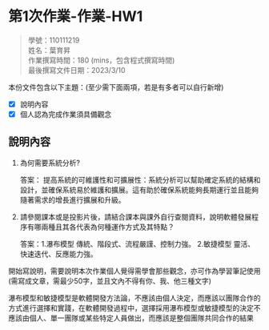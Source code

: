 # 第1次作業-作業-HW1
>
>學號：110111219
><br />
>姓名：葉育昇
><br />
>作業撰寫時間：180 (mins，包含程式撰寫時間)
><br />
>最後撰寫文件日期：2023/3/10
>

本份文件包含以下主題：(至少需下面兩項，若是有多者可以自行新增)
- [x] 說明內容
- [x] 個人認為完成作業須具備觀念

## 說明內容

1. 為何需要系統分析?

    答案： 提高系統的可維護性和可擴展性：系統分析可以幫助確定系統的結構和設計，並確保系統易於維護和擴展。這有助於確保系統能夠長期運行並且能夠隨著需求的增長進行擴展和升級。     

2. 請參閱課本或是投影片後，請結合課本與課外自行查閱資料，說明軟體發展程序有哪兩種且其各代表為何種運作方式及其特點？

    答案：1.瀑布模型 
    傳統、階段式、流程嚴謹、控制力強。
         2.敏捷模型
    靈活、快速迭代、反應能力強。



開始寫說明，需要說明本次作業個人覺得需學會那些觀念，亦可作為學習筆記使用 (需寫成文章，需最少50字，並且文內不得有你、我、他三種文字)

瀑布模型和敏捷模型是軟體開發方法論，不應該由個人決定，而應該以團隊合作的方式進行選擇和實踐，在軟體開發過程中，選擇採用瀑布模型或敏捷模型的決定不應該由個人、單一團隊或某些特定人員做出，而應該是整個團隊共同合作的結果